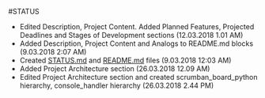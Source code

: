 #STATUS

* Edited Description, Project Content. Added Planned Features, 
Projected Deadlines 
and Stages of Development sections (12.03.2018 1.01 AM)
* Added Description, Project Content and Analogs to README.md 
blocks
(9.03.2018 2:07 AM)
* Created [STATUS.md](/STATUS.md) and [README.md](/README.md) 
files (9.03.2018 12:03 AM)
* Added Project Architecture section (26.03.2018 12.09 AM)
* Edited Project Architecture section and created 
scrumban_board_python hierarchy, console_handler hierarchy 
(26.03.2018 2.44 PM)